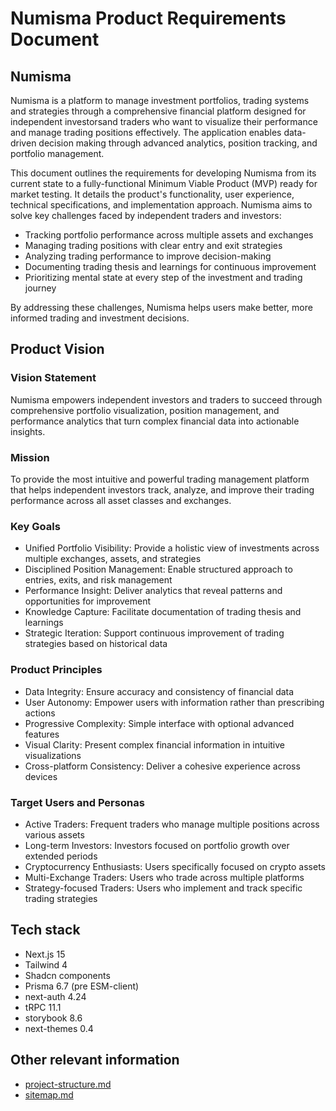# Numisma Product Requirements Document

## Numisma

Numisma is a platform to manage investment portfolios, trading systems and
strategies through a comprehensive financial platform designed for independent
investorsand traders who want to visualize their performance and manage trading
positions effectively. The application enables data-driven decision making
through advanced analytics, position tracking, and portfolio management.

This document outlines the requirements for developing Numisma from its current
state to a fully-functional Minimum Viable Product (MVP) ready for market
testing. It details the product's functionality, user experience, technical
specifications, and implementation approach. Numisma aims to solve key
challenges faced by independent traders and investors:

- Tracking portfolio performance across multiple assets and exchanges
- Managing trading positions with clear entry and exit strategies
- Analyzing trading performance to improve decision-making
- Documenting trading thesis and learnings for continuous improvement
- Prioritizing mental state at every step of the investment and trading journey

By addressing these challenges, Numisma helps users make better, more informed
trading and investment decisions.

## Product Vision

### Vision Statement

Numisma empowers independent investors and traders to succeed through
comprehensive portfolio visualization, position management, and performance
analytics that turn complex financial data into actionable insights.

### Mission

To provide the most intuitive and powerful trading management platform that
helps independent investors track, analyze, and improve their trading
performance across all asset classes and exchanges.

### Key Goals

- Unified Portfolio Visibility: Provide a holistic view of investments across
  multiple exchanges, assets, and strategies
- Disciplined Position Management: Enable structured approach to entries, exits,
  and risk management
- Performance Insight: Deliver analytics that reveal patterns and opportunities
  for improvement
- Knowledge Capture: Facilitate documentation of trading thesis and learnings
- Strategic Iteration: Support continuous improvement of trading strategies
  based on historical data

### Product Principles

- Data Integrity: Ensure accuracy and consistency of financial data
- User Autonomy: Empower users with information rather than prescribing actions
- Progressive Complexity: Simple interface with optional advanced features
- Visual Clarity: Present complex financial information in intuitive
  visualizations
- Cross-platform Consistency: Deliver a cohesive experience across devices

### Target Users and Personas

- Active Traders: Frequent traders who manage multiple positions across various
  assets
- Long-term Investors: Investors focused on portfolio growth over extended
  periods
- Cryptocurrency Enthusiasts: Users specifically focused on crypto assets
- Multi-Exchange Traders: Users who trade across multiple platforms
- Strategy-focused Traders: Users who implement and track specific trading
  strategies

## Tech stack

- Next.js 15
- Tailwind 4
- Shadcn components
- Prisma 6.7 (pre ESM-client)
- next-auth 4.24
- tRPC 11.1
- storybook 8.6
- next-themes 0.4

## Other relevant information

- [project-structure.md](project-structure.md)
- [sitemap.md](sitemap.md)
